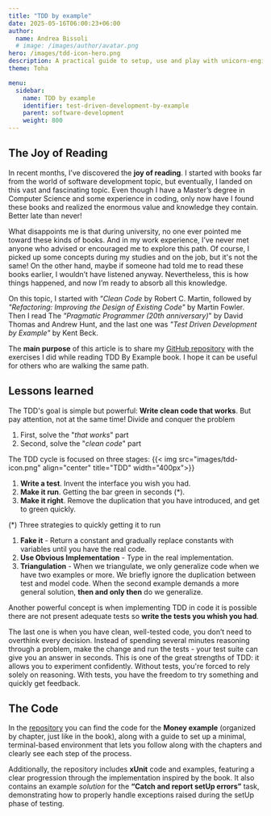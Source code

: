 ```yaml
---
title: "TDD by example"
date: 2025-05-16T06:00:23+06:00
author:
  name: Andrea Bissoli
  # image: /images/author/avatar.png
hero: /images/tdd-icon-hero.png
description: A practical guide to setup, use and play with unicorn-engine emulator
theme: Toha

menu:
  sidebar:
    name: TDD by example
    identifier: test-driven-development-by-example
    parent: software-development
    weight: 800
---
```


## The Joy of Reading
In recent months, I’ve discovered the **joy of reading**. I started with books far from the world of software development topic, but eventually, I landed on this vast and fascinating topic. Even though I have a Master’s degree in Computer Science and some experience in coding, only now have I found these books and realized the enormous value and knowledge they contain. Better late than never!

What disappoints me is that during university, no one ever pointed me toward these kinds of books. And in my work experience, I’ve never met anyone who advised or encouraged me to explore this path. Of course, I picked up some concepts during my studies and on the job, but it's not the same! On the other hand, maybe if someone had told me to read these books earlier, I wouldn’t have listened anyway. Nevertheless, this is how things happened, and now I’m ready to absorb all this knowledge.

On this topic, I started with *"Clean Code* by Robert C. Martin, followed by *"Refactoring: Improving the Design of Existing Code"* by Martin Fowler. Then I read The  *"Pragmatic Programmer (20th anniversary)*" by David Thomas and Andrew Hunt, and the last one was  *"Test Driven Development by Example"* by Kent Beck.

The **main purpose** of this article is to share my [GitHub repository](https://github.com/Sk3pper/test-driven-development-by-example) with the exercises I did while reading TDD By Example book. I hope it can be useful for others who are walking the same path.

## Lessons learned
The TDD's goal is simple but powerful: **Write clean code that works**. But pay attention, not at the same time! Divide and conquer the problem
  1. First, solve the "*that works*" part
  2. Second, solve the "*clean code*" part
   
The TDD cycle is focused on three stages:
{{< img src="images/tdd-icon.png" align="center" title="TDD" width="400px">}}

1. **Write a test**. Invent the interface you wish you had.
2. **Make it run**. Getting the bar green in seconds (*).
3. **Make it right**. Remove the duplication that you have introduced, and get to green quickly.
   
(*) Three strategies to quickly getting it to run
1. **Fake it** - Return a constant and gradually replace constants with variables until you have the real code.
2. **Use Obvious Implementation** - Type in the real implementation.
3. **Triangulation** - When we triangulate, we only generalize code when we have two examples or more. We briefly ignore the duplication between test and model code. When the second example demands a more general solution, **then and only then** do we generalize.

Another powerful concept is when implementing TDD in code it is possible there are not present adequate tests so **write the tests you whish you had**. 

The last one is when you have clean, well-tested code, you don’t need to overthink every decision. Instead of spending several minutes reasoning through a problem, make the change and run the tests - your test suite can give you an answer in seconds. This is one of the great strengths of TDD: it allows you to experiment confidently. Without tests, you're forced to rely solely on reasoning. With tests, you have the freedom to try something and quickly get feedback.

## The Code
In the [repository](https://github.com/Sk3pper/test-driven-development-by-example) you can find the code for the **Money example** (organized by chapter, just like in the book), along with a guide to set up a minimal, terminal-based environment that lets you follow along with the chapters and clearly see each step of the process.

Additionally, the repository includes **xUnit** code and examples, featuring a clear progression through the implementation inspired by the book. It also contains an example *solution* for the **“Catch and report setUp errors”** task, demonstrating how to properly handle exceptions raised during the setUp phase of testing.
